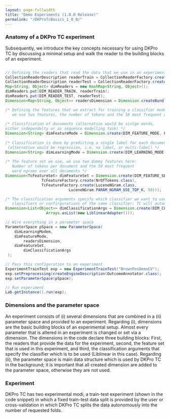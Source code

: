 ```yaml
---
layout: page-fullwidth
title: "Demo Experiments (1.0.0 Release)"
permalink: "/DKProTcBasics_1_0_0/"
---
```


### Anatomy of a DKPro TC experiment

Subsequently, we introduce the key concepts necessary for using DKPro TC by discussing a minimal setup and walk the reader to the building blocks of an experiment.

```java

// Defining the readers that read the data that we use in an experiment
CollectionReaderDescription readerTrain = CollectionReaderFactory.create..()
CollectionReaderDescription readerTest = CollectionReaderFactory.create..();
Map<String, Object> dimReaders = new HashMap<String, Object>();
dimReaders.put(DIM_READER_TRAIN, readerTrain);
dimReaders.put(DIM_READER_TEST, readerTest);
Dimension<Map<String, Object>> readersDimension = Dimension.createBundle("readers", dimReaders);

/* Defining the features that we extract for training a classifier model, 
   we use two features, the number of tokens and the 50 most frequent word ngrams */ 
 
/* Classification of documents (alternative would be sinlge words, 
either independelty or as sequence modelling task) */
Dimension<String> dimFeatureMode = Dimension.create(DIM_FEATURE_MODE, FM_DOCUMENT); 
  
/* Classification is done by predicting a single label for each document 
 (alternative would be regression, i.e. no label, or multi-label) */
Dimension<String> dimLearningMode = Dimension.create(DIM_LEARNING_MODE, LM_SINGLE_LABEL);  
  
/* The feature set we use, we use two dummy features here: 
   Number of tokens per document and the 50 most frequent
   word ngrams over all documents */
Dimension<TcFeatureSet> dimFeatureSet = Dimension.create(DIM_FEATURE_SET, new TcFeatureSet(
				TcFeatureFactory.create(NrOfTokens.class),
				TcFeatureFactory.create(LuceneNGram.class, 
							LuceneNGram.PARAM_NGRAM_USE_TOP_K, 50)));

/* The classification arguments specify which classifier we want to use, one can specify several 
   classifiers or confirgurations of the same classifier; TC will automatically execute them all */
Dimension<List<Object>> dimClassificationArgs = Dimension.create(DIM_CLASSIFICATION_ARGS,
				  Arrays.asList(new LiblinearAdapter()));

// Wire everything in a parameter space
ParameterSpace pSpace = new ParameterSpace(
	dimLearningModem,
	dimFeatureMode,
        readersDimension,
	dimFeatureSet, 
        dimClassificationArgs
 );

// Pass this configuration to an experiment
ExperimentTrainTest exp = new ExperimentTrainTest("BrownPosDemoCV");
exp.setPreprocessing(createEngineDescription(OutcomeAnnotator.class);
exp.setParameterSpace(pSpace); 

// Run experiment
Lab.getInstance().run(exp);
```

### Dimensions and the parameter space
An experiment consists of (i) several dimensions that are combined in a (ii) parameter space and provided to an experiment. 
Regarding (i), dimensions are the basic building blocks of an experimental setup. Almost every parameter that is altered in an experiment is changed or set via a dimension. The dimensions in the code declare three building blocks: First, the readers that provide the data for the experiment, second, the feature set that is used in this experiment, and third, the classification arguments that specify the classifier which is to be used (Liblinear in this case).
Regarding (ii), the parameter space is main data structure which is used by DKPro TC in the background; it is important that all created dimension are added to the parameter space, otherwise they are not used. 

### Experiment
DKPro TC has two experimental modi, a train-test experiment (shown in the code snippet) in which a fixed train-test data split is provided by the user or cross-validation in which DKPro TC splits the data autonomously into the number of requested folds.

